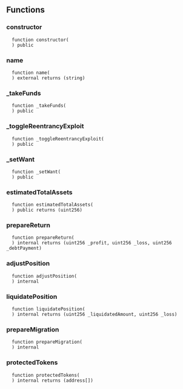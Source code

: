 



## Functions
### constructor
```solidity
  function constructor(
  ) public
```




### name
```solidity
  function name(
  ) external returns (string)
```




### _takeFunds
```solidity
  function _takeFunds(
  ) public
```




### _toggleReentrancyExploit
```solidity
  function _toggleReentrancyExploit(
  ) public
```




### _setWant
```solidity
  function _setWant(
  ) public
```




### estimatedTotalAssets
```solidity
  function estimatedTotalAssets(
  ) public returns (uint256)
```




### prepareReturn
```solidity
  function prepareReturn(
  ) internal returns (uint256 _profit, uint256 _loss, uint256 _debtPayment)
```




### adjustPosition
```solidity
  function adjustPosition(
  ) internal
```




### liquidatePosition
```solidity
  function liquidatePosition(
  ) internal returns (uint256 _liquidatedAmount, uint256 _loss)
```




### prepareMigration
```solidity
  function prepareMigration(
  ) internal
```




### protectedTokens
```solidity
  function protectedTokens(
  ) internal returns (address[])
```





